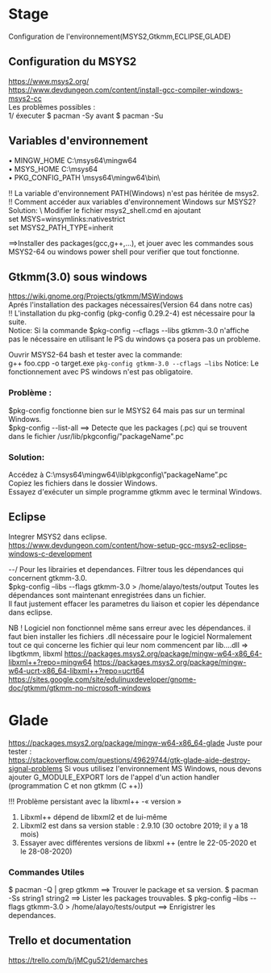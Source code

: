 # Stage
Configuration de l'environnement(MSYS2,Gtkmm,ECLIPSE,GLADE)
## Configuration du MSYS2
https://www.msys2.org/ \
https://www.devdungeon.com/content/install-gcc-compiler-windows-msys2-cc \
Les problèmes possibles : \
1/ éxecuter $ pacman -Sy avant $ pacman -Su 

## Variables d'environnement
•	MINGW_HOME C:\msys64\mingw64\
•	MSYS_HOME C:\msys64\
•	PKG_CONFIG_PATH \msys64\mingw64\bin\

!! La variable d'environnement PATH(Windows) n'est pas héritée de msys2.\
!! Comment accéder aux variables d'environnement Windows sur MSYS2? \
Solution: \ Modifier le fichier msys2_shell.cmd en ajoutant \
set MSYS=winsymlinks:nativestrict \
set MSYS2_PATH_TYPE=inherit 

==>Installer des packages(gcc,g++,...), et jouer avec les commandes sous MSYS2-64 ou windows power shell pour verifier que tout fonctionne. 

## Gtkmm(3.0) sous windows 
https://wiki.gnome.org/Projects/gtkmm/MSWindows \
Aprés l'installation des packages nécessaires(Version 64 dans notre cas) \
!! L'installation du pkg-config (pkg-config 0.29.2-4) est nécessaire pour la suite. \
Notice: 
Si la commande $pkg-config --cflags --libs gtkmm-3.0 n'affiche pas le nécessaire en utilisant le PS du windows ça posera pas un probleme. 

Ouvrir MSYS2-64 bash et tester avec la commande: \
g++ foo.cpp -o target.exe `pkg-config gtkmm-3.0 --cflags –libs` 
Notice: Le fonctionnement avec PS windows n'est pas obligatoire. 
### Problème :
$pkg-config fonctionne bien sur le MSYS2 64 mais pas sur un terminal Windows. \
$pkg-config --list-all ==> Detecte que les packages (.pc) qui se trouvent dans le fichier /usr/lib/pkgconfig/"packageName".pc
### Solution:
Accédez à C:\msys64\mingw64\lib\pkgconfig\”packageName”.pc \
Copiez les fichiers dans le dossier Windows. \
Essayez d'exécuter un simple programme gtkmm avec le terminal Windows.

## Eclipse
Integrer MSYS2 dans eclipse. \
https://www.devdungeon.com/content/how-setup-gcc-msys2-eclipse-windows-c-development

--/ Pour les librairies et dependances.
Filtrer tous les dépendances qui concernent gtkmm-3.0.\
$pkg-config –libs --flags gtkmm-3.0 > /home/alayo/tests/output
Toutes les dépendances sont maintenant enregistrées dans un fichier.\
Il faut justement effacer les parametres du liaison et copier les dépendance dans eclipse.

NB ! Logiciel non fonctionnel même sans erreur avec les dépendances.
il faut bien installer les fichiers .dll nécessaire pour le logiciel
Normalement tout ce qui concerne les fichier qui leur nom commencent par lib....dll
=> libgtkmm, libxml
https://packages.msys2.org/package/mingw-w64-x86_64-libxml++?repo=mingw64
https://packages.msys2.org/package/mingw-w64-ucrt-x86_64-libxml++?repo=ucrt64
https://sites.google.com/site/edulinuxdeveloper/gnome-doc/gtkmm/gtkmm-no-microsoft-windows

# Glade
https://packages.msys2.org/package/mingw-w64-x86_64-glade
Juste pour tester : \
https://stackoverflow.com/questions/49629744/gtk-glade-aide-destroy-signal-problems
Si vous utilisez l'environnement MS Windows, nous devons ajouter G_MODULE_EXPORT lors de l'appel d'un action handler (programmation C et non gtkmm (C ++))

!!! Problème persistant avec la libxml++ -« version » 
1. Libxml++ dépend de libxml2 et de lui-même 
2. Libxml2 est dans sa version stable : 2.9.10 (30 octobre 2019; il y a 18 mois) 
3. Essayer avec différentes versions de libxml ++ (entre le 22-05-2020 et le 28-08-2020) 

### Commandes Utiles
$ pacman -Q | grep gtkmm ==> Trouver le package et sa version. 
$ pacman -Ss string1 string2 ==> Lister les packages trouvables.
$ pkg-config –libs --flags gtkmm-3.0 > /home/alayo/tests/output ==> Enrigistrer les dependances.

## Trello et documentation
https://trello.com/b/jMCgu521/demarches
